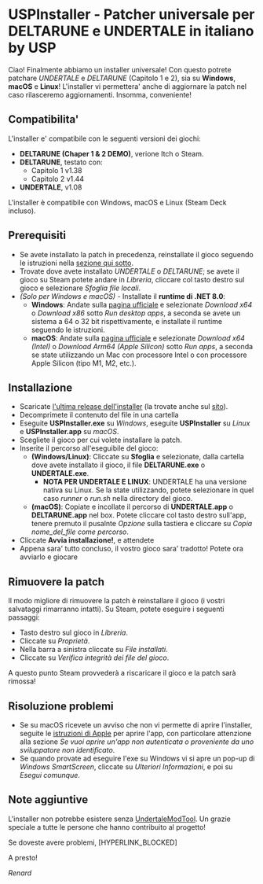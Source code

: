 
# USPInstaller - Patcher universale per DELTARUNE e UNDERTALE in italiano by USP

Ciao! 
Finalmente abbiamo un installer universale! Con questo potrete patchare *UNDERTALE* e *DELTARUNE* (Capitolo 1 e 2), sia su **Windows**, **macOS** e **Linux**! L'installer vi permettera' anche di aggiornare la patch nel caso rilasceremo aggiornamenti. Insomma, conveniente!

## Compatibilita'

L'installer e' compatibile con le seguenti versioni dei giochi:
- **DELTARUNE (Chaper 1 & 2 DEMO)**, verione Itch o Steam.
- **DELTARUNE**, testato con:
	- Capitolo 1 v1.38
	- Capitolo 2 v1.44
- **UNDERTALE**, v1.08

L'installer è compatibile con Windows, macOS e Linux (Steam Deck incluso).

## Prerequisiti

- Se avete installato la patch in precedenza, reinstallate il gioco seguendo le istruzioni nella [sezione qui sotto](#rimuovere-la-patch).
- Trovate dove avete installato *UNDERTALE* o *DELTARUNE*; se avete il gioco su Steam potete andare in *Libreria*, cliccare col tasto destro sul gioco e selezionare *Sfoglia file locali*.
- *(Solo per Windows e macOS)* - Installate il **runtime di .NET 8.0**:
	- **Windows**: Andate sulla [pagina ufficiale](https://dotnet.microsoft.com/download/dotnet/8.0/runtime) e selezionate *Download x64* o *Download x86* sotto *Run desktop apps*, a seconda se avete un sistema a 64 o 32 bit rispettivamente, e installate il runtime seguendo le istruzioni.
	- **macOS**: Andate sulla [pagina ufficiale](https://dotnet.microsoft.com/download/dotnet/8.0/runtime) e selezionate *Download x64 (Intel)* o *Download Arm64 (Apple Silicon)* sotto *Run apps*, a seconda se state utilizzando un Mac con processore Intel o con processore Apple Silicon (tipo M1, M2, etc.).

## Installazione
- Scaricate [l'ultima release dell'installer](https://github.com/USPAssets/Installer/releases/latest) (la trovate anche sul [sito](https://undertaleita.net/)).
- Decomprimete il contenuto del file in una cartella
- Eseguite **USPInstaller.exe** su *Windows*, eseguite **USPInstaller** su *Linux* e **USPInstaller.app** su *macOS*.
- Scegliete il gioco per cui volete installare la patch.
- Inserite il percorso all'eseguibile del gioco:
	- **(Windows/Linux)**: Cliccate su **Sfoglia** e selezionate, dalla cartella dove avete installato il gioco, il file **DELTARUNE.exe** o **UNDERTALE.exe**.
		- **NOTA PER UNDERTALE E LINUX**: UNDERTALE ha una versione nativa su Linux. Se la state utilizzando, potete selezionare in quel caso *runner* o *run.sh* nella directory del gioco. 
	- **(macOS)**: Copiate e incollate il percorso di **UNDERTALE.app** o **DELTARUNE.app** nel box. Potete cliccare col tasto destro sull'app, tenere premuto il pusalnte *Opzione* sulla tastiera e cliccare su *Copia nome_del_file come percorso*.
- Cliccate **Avvia installazione!**, e attendete
- Appena sara' tutto concluso, il vostro gioco sara' tradotto! Potete ora avviarlo e giocare

## Rimuovere la patch
Il modo migliore di rimuovere la patch è reinstallare il gioco (i vostri salvataggi rimarranno intatti). Su Steam, potete eseguire i seguenti passaggi:
- Tasto destro sul gioco in *Libreria*.
- Cliccate su *Proprietà*.
- Nella barra a sinistra cliccate su *File installati*.
- Cliccate su *Verifica integrità dei file del gioco*.

A questo punto Steam provvederà a riscaricare il gioco e la patch sarà rimossa! 

## Risoluzione problemi
- Se su macOS ricevete un avviso che non vi permette di aprire l'installer, seguite le [istruzioni di Apple](https://support.apple.com/it-it/102445) per aprire l'app, con particolare attenzione alla sezione *Se vuoi aprire un'app non autenticata o proveniente da uno sviluppatore non identificato*.
- Se quando provate ad eseguire l'exe su Windows vi si apre un pop-up di *Windows SmartScreen*, cliccate su *Ulteriori Informazioni*, e poi su *Esegui comunque*.

## Note aggiuntive 
L'installer non potrebbe esistere senza [UndertaleModTool](https://github.com/UnderminersTeam/UndertaleModTool). Un grazie speciale a tutte le persone che hanno contribuito al progetto!

Se doveste avere problemi, [HYPERLINK_BLOCKED]

A presto!

*Renard*
